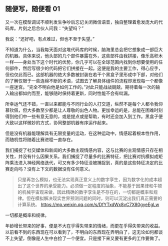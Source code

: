 ## 随便写，随便看 01

又一次在模型调试不顺利发生争吵后忘记关闭微信语音，独自整理着愈发庞大的代码库。片刻之后合伙人问我：“失望吗？”

我说：“还好吧，有点难过，但也不至于失望。”

不知道为什么，当我每天面对这堆代码库的时候，脑海里总会把它想象成一部巨大的机器。具体来说，他头部的几个部件暴露在外，这些部件由我拼接，像乐高积木一样——身处当下这个时代的优势，你几乎可以在全球范围内找到你想要使用的任何部件，然后写很少的代码把它们拼接在一起。这便是我的主要工作，得心应手，但也仅此而已。这部机器的绝大多数被封装在若干个黑盒子里形成中下部，对他们的了解仅限于一些连绵不断的术语，试图去了解具体组件的流程却发现每一个都像一座迷宫。“完全不明白他是如何工作的。”对此只能战战兢兢，期待着每一次的输入输出都如约而至，能够随时保持着更新，同时性能不会有纰漏。

所幸运气还不错，一直以来都能与不同行业的人打交道，纵然不是每个人都令我仰慕钦佩，但大多数至少都是让人尊敬的出色人物。更加幸运的是，总能在困难时刻得到他们中一些有意无意的，或是提点或是帮助，有时还会加入到工作。黑盒子便大致以这样微妙的方式，协同整部机器有序运作起来。

但是没有机器能理解具有无限变量的运动，在这种运动中，情感起着根本性作用，而随机性将随着比赛进程一直存在。

我们捕捉了社交媒体和新闻的大多数主观情感内容，这与比赛的主观情感只存在相关性，并没有什么因果关系。我们捕捉了尽量多的比赛特征，把比赛对抗模拟成矩阵乘法进入神经网络迭代，可又有多少特征没被捕捉到，真的是这些特征决定的比赛走向吗？没有上下文的数据没有任何意义。

>只是再怎么模拟，也无法实现真正意义上的数字孪生，因为数字化的成本超出了这个世界的承受能力。必须做一定程度的抽象，不能基于因果律和牛顿的机械宇宙观来做，因此精确的数字孪生是不存在的，一切都是概率和规律。但在模拟解决现实世界预测问题的同时，则可以沉淀出我们真正需要的计算系统。
> https://mp.weixin.qq.com/s/DfYTxdWx8vC7X80gyeEgLw

一切都是概率和规律。

年龄增长带来的好事，便是不大在乎得失带来的情绪，而更在乎得失带来的收益。以前看不到的东西现在可以看到了，不明白的东西现在弄明白了，这无论如何都谈不上失望，倒像是人生中白捡了一个便宜。只是接下来又要有更多的工作要做了。
